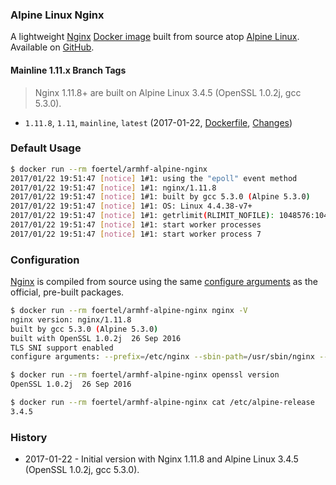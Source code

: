 ### Alpine Linux Nginx

A lightweight [Nginx][nginx] [Docker image][dockerhub_project] built from source atop [Alpine Linux][alpine_linux]. Available on [GitHub][github_project].

#### Mainline 1.11.x Branch Tags

> Nginx 1.11.8+ are built on Alpine Linux 3.4.5 (OpenSSL 1.0.2j, gcc 5.3.0).

- `1.11.8`, `1.11`, `mainline`, `latest` (2017-01-22, [Dockerfile](https://github.com/foertel/armhf-alpine-nginx/tree/master/versions/1.11.8/Dockerfile), [Changes][nginx_changes])

### Default Usage

```bash
$ docker run --rm foertel/armhf-alpine-nginx
2017/01/22 19:51:47 [notice] 1#1: using the "epoll" event method
2017/01/22 19:51:47 [notice] 1#1: nginx/1.11.8
2017/01/22 19:51:47 [notice] 1#1: built by gcc 5.3.0 (Alpine 5.3.0) 
2017/01/22 19:51:47 [notice] 1#1: OS: Linux 4.4.38-v7+
2017/01/22 19:51:47 [notice] 1#1: getrlimit(RLIMIT_NOFILE): 1048576:1048576
2017/01/22 19:51:47 [notice] 1#1: start worker processes
2017/01/22 19:51:47 [notice] 1#1: start worker process 7
```

### Configuration

[Nginx][nginx] is compiled from source using the same [configure arguments][nginx_configure] as the official, pre-built packages.

```bash
$ docker run --rm foertel/armhf-alpine-nginx nginx -V
nginx version: nginx/1.11.8
built by gcc 5.3.0 (Alpine 5.3.0) 
built with OpenSSL 1.0.2j  26 Sep 2016
TLS SNI support enabled
configure arguments: --prefix=/etc/nginx --sbin-path=/usr/sbin/nginx --conf-path=/etc/nginx/nginx.conf --error-log-path=/var/log/nginx/error.log --http-log-path=/var/log/nginx/access.log --pid-path=/var/run/nginx.pid --lock-path=/var/run/nginx.lock --http-client-body-temp-path=/var/cache/nginx/client_temp --http-proxy-temp-path=/var/cache/nginx/proxy_temp --http-fastcgi-temp-path=/var/cache/nginx/fastcgi_temp --http-uwsgi-temp-path=/var/cache/nginx/uwsgi_temp --http-scgi-temp-path=/var/cache/nginx/scgi_temp --user=nginx --group=nginx --with-http_ssl_module --with-http_realip_module --with-http_addition_module --with-http_sub_module --with-http_dav_module --with-http_flv_module --with-http_mp4_module --with-http_gunzip_module --with-http_gzip_static_module --with-http_random_index_module --with-http_secure_link_module --with-http_stub_status_module --with-http_auth_request_module --with-threads --with-stream --with-stream_ssl_module --with-http_slice_module --with-mail --with-mail_ssl_module --with-file-aio --with-http_v2_module --with-stream_realip_module

$ docker run --rm foertel/armhf-alpine-nginx openssl version
OpenSSL 1.0.2j  26 Sep 2016

$ docker run --rm foertel/armhf-alpine-nginx cat /etc/alpine-release
3.4.5
```

### History

- 2017-01-22 - Initial version with Nginx 1.11.8 and Alpine Linux 3.4.5 (OpenSSL 1.0.2j, gcc 5.3.0).

[alpine_linux]:        https://hub.docker.com/r/armhf/alpine/
[dockerhub_project]:   https://hub.docker.com/r/foertel/armhf-alpine-nginx/
[github_project]:      https://github.com/foertel/armhf-alpine-nginx/
[nginx]:               http://nginx.org/
[nginx_changes]:       http://nginx.org/en/CHANGES
[nginx_configure]:     http://nginx.org/en/linux_packages.html#mainline

